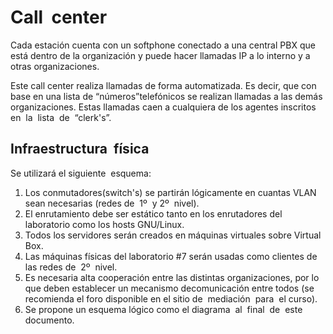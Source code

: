 # Call ​ ​center

Cada estación cuenta con un softphone conectado a una central PBX que está dentro de la organización y puede hacer llamadas IP a lo interno y a otras organizaciones.

Este call center realiza llamadas de forma automatizada. Es decir, que con base en una lista de “números”telefónicos se realizan llamadas a las demás organizaciones. Estas llamadas caen a cualquiera de los agentes inscritos​ ​en ​ ​la ​ ​lista ​ ​de ​ ​“clerk's”.



## Infraestructura ​ ​física
Se utilizará el siguiente ​ ​esquema:

1. Los conmutadores(​switch's​) se partirán lógicamente en cuantas ​VLAN sean necesarias​ ​(redes​ ​de ​ ​1º ​ ​y​ ​2º ​ ​nivel).
2. El enrutamiento debe ser estático tanto en los enrutadores del laboratorio como los​ ​hosts​ ​GNU/Linux.
3. Todos los servidores serán creados en máquinas​ ​virtuales​ ​sobre ​ ​Virtual ​ ​Box.
4. Las máquinas físicas del laboratorio #7 serán usadas como clientes de las redes​ ​de ​ ​2º ​ ​nivel.
5. Es necesaria alta cooperación entre las distintas organizaciones, por lo que deben establecer un mecanismo decomunicación entre todos (se
recomienda el foro disponible en el sitio de ​ ​mediación ​ ​para ​ ​el ​ ​curso).
6. Se propone un esquema lógico como el diagrama ​ ​al ​ ​final ​ ​de ​ ​este ​ ​documento.
